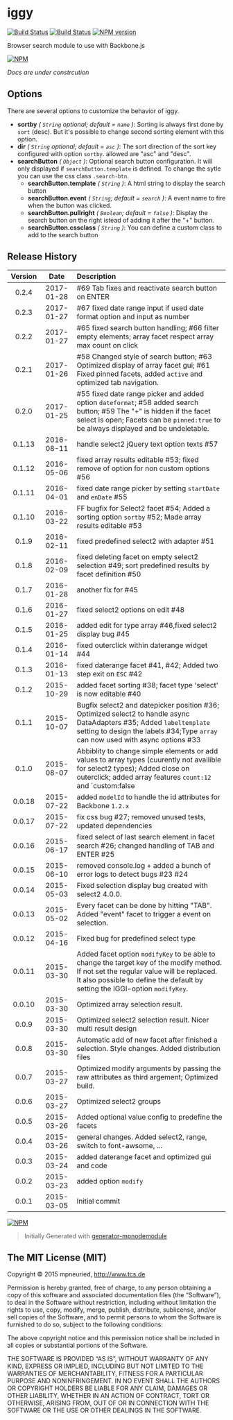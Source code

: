 iggy
============

[![Build Status](https://secure.travis-ci.org/mpneuried/iggy.png?branch=master)](http://travis-ci.org/mpneuried/iggy)
[![Build Status](https://david-dm.org/mpneuried/iggy.png)](https://david-dm.org/mpneuried/iggy)
[![NPM version](https://badge.fury.io/js/iggy.png)](http://badge.fury.io/js/iggy)

Browser search module to use with Backbone.js

[![NPM](https://nodei.co/npm/iggy.png?downloads=true&stars=true)](https://nodei.co/npm/iggy/)

*Docs are under constrcution* 

## Options

There are several options to customize the behavior of iggy.

- **sortby** *( `String` optional; default = `name` )*: Sorting is always first done by `sort` (desc). But it's possible to change second sorting element with this option.
- **dir** *( `String` optional; default = `asc` )*: The sort direction of the sort key configured with option `sortby`. allowed are "asc" and "desc".
- **searchButton** *( `Object` )*: Optional search button configuration. It will only displayed if `searchButton.template` is defined. To change the sytle you can use the css class `.search-btn`.
	- **searchButton.template** *( `String` )*: A html string to display the search button
	- **searchButton.event** *( `String`; default = `search` )*: A event name to fire when the button was clicked.
	- **searchButton.pullright** *( `Boolean`; default = `false` )*: Display the search button on the right istead of adding it after the "+" button.
	- **searchButton.cssclass** *( `String` )*: You can define a custom class to add to the search button


## Release History
|Version|Date|Description|
|:--:|:--:|:--|
|0.2.4|2017-01-28|#69 Tab fixes and reactivate search button on ENTER|
|0.2.3|2017-01-27|#67 fixed date range input if used date format option and input as number|
|0.2.2|2017-01-27|#65 fixed search button handling; #66 filter empty elements; array facet respect array max count on click|
|0.2.1|2017-01-26|#58 Changed style of search button; #63 Optimized display of array facet gui; #61 Fixed pinned facets, added `active` and optimized tab navigation.|
|0.2.0|2017-01-25|#55 fixed date range picker and added option `dateformat`; #58 added search button; #59 The "+" is hidden if the facet select is open; Facets can be `pinned:true` to be always displayed and be undeletable. |
|0.1.13|2016-08-11|handle select2 jQuery text option texts #57|
|0.1.12|2016-05-06|fixed array results editable #53; fixed remove of option for non custom options #56|
|0.1.11|2016-04-01|fixed date range picker by setting `startDate` and `enDate` #55|
|0.1.10|2016-03-22|FF bugfix for Select2 facet #54; Added a sorting option `sortby` #52; Made array results editable #53|
|0.1.9|2016-02-11|fixed predefined select2 with adapter #51 |
|0.1.8|2016-02-09|fixed deleting facet on empty select2 selection #49; sort predefined results by facet definition #50 |
|0.1.7|2016-01-28|another fix for #45 |
|0.1.6|2016-01-27|fixed select2 options on edit #48 |
|0.1.5|2016-01-25|added edit for type array #46,fixed select2 display bug #45 |
|0.1.4|2016-01-14|fixed outerclick within daterange widget #44|
|0.1.3|2016-01-13|fixed daterange facet #41, #42; Added two step exit on `ESC` #42|
|0.1.2|2015-10-29|added facet sorting #38; facet type 'select' is now editable #40|
|0.1.1|2015-10-07|Bugfix select2 and datepicker position #36; Optimized select2 to handle async DataAdapters #35; Added `labeltemplate` setting to design the labels #34;Type `array` can now used with async options #33|
|0.1.0|2015-08-07|Abbiblity to change simple elements or add values to array types (cuurently not availible for select2 types); Added close on outerclick; added array features `count:12` and `custom:false|true`;bugfix facet remove render;|
|0.0.18|2015-07-22|added `modelId` to handle the id attributes for Backbone `1.2.x`|
|0.0.17|2015-07-22|fix css bug #27; removed unused tests, updated dependencies|
|0.0.16|2015-06-17|fixed select of last search element in facet search #26; changed handling of TAB and ENTER #25|
|0.0.15|2015-06-10|removed console.log + added a bunch of error logs to detect bugs #23 #24|
|0.0.14|2015-05-03|Fixed selection display bug created with select2 4.0.0.|
|0.0.13|2015-05-02|Every facet can be done by hitting "TAB". Added "event" facet to trigger a event on selection.|
|0.0.12|2015-04-16|Fixed bug for predefined select type|
|0.0.11|2015-03-30|Added facet option `modifyKey` to be able to change the target key of the modify method. If not set the regular value will be replaced. It also possible to define the default by setting the IGGI-option `modifyKey`.|
|0.0.10|2015-03-30|Optimized array selection result.|
|0.0.9|2015-03-30|Optimized select2 selection result. Nicer multi result design|
|0.0.8|2015-03-30|Automatic add of new facet after finished a selection. Style changes. Added distribution files|
|0.0.7|2015-03-27|Optimized modify arguments by passing the raw attributes as third argement; Optimized build.|
|0.0.6|2015-03-27|Optimized select2 groups|
|0.0.5|2015-03-26|Added optional value config to predefine the facets|
|0.0.4|2015-03-26|general changes. Added select2, range, switch to font-awsome, ...|
|0.0.3|2015-03-24|added daterange facet and optimized gui and code |
|0.0.2|2015-03-23|added option `modify`|
|0.0.1|2015-03-05|Initial commit|

[![NPM](https://nodei.co/npm-dl/iggy.png?months=6)](https://nodei.co/npm/iggy/)

> Initially Generated with [generator-mpnodemodule](https://github.com/mpneuried/generator-mpnodemodule)

## The MIT License (MIT)

Copyright © 2015 mpneuried, http://www.tcs.de

Permission is hereby granted, free of charge, to any person obtaining a copy of this software and associated documentation files (the “Software”), to deal in the Software without restriction, including without limitation the rights to use, copy, modify, merge, publish, distribute, sublicense, and/or sell copies of the Software, and to permit persons to whom the Software is furnished to do so, subject to the following conditions:

The above copyright notice and this permission notice shall be included in all copies or substantial portions of the Software.

THE SOFTWARE IS PROVIDED “AS IS”, WITHOUT WARRANTY OF ANY KIND, EXPRESS OR IMPLIED, INCLUDING BUT NOT LIMITED TO THE WARRANTIES OF MERCHANTABILITY, FITNESS FOR A PARTICULAR PURPOSE AND NONINFRINGEMENT. IN NO EVENT SHALL THE AUTHORS OR COPYRIGHT HOLDERS BE LIABLE FOR ANY CLAIM, DAMAGES OR OTHER LIABILITY, WHETHER IN AN ACTION OF CONTRACT, TORT OR OTHERWISE, ARISING FROM, OUT OF OR IN CONNECTION WITH THE SOFTWARE OR THE USE OR OTHER DEALINGS IN THE SOFTWARE.
